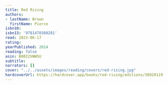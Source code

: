 ```yaml
---
title: Red Rising
authors:
- lastName: Brown
  firstName: Pierce
isbn10:
isbn13: '9781470380281'
read: 2023-06-17
rating:
yearPublished: 2014
reading: false
asin: B00I2VWW5U
subtitle:
narrators: []
cover: "../../assets/images/reading/covers/red-rising.jpg"
hardcoverUrl: https://hardcover.app/books/red-rising/editions/30920119
---
```

